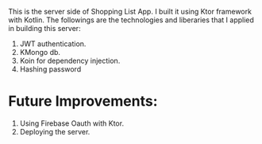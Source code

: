 This is the server side of Shopping List App. I built it using Ktor framework with Kotlin. 
The followings are the technologies and liberaries that I applied in building this server:

1) JWT authentication.
2) KMongo db.
3) Koin for dependency injection.
4) Hashing password

# Future Improvements:
1) Using Firebase Oauth with Ktor.
2) Deploying the server.
